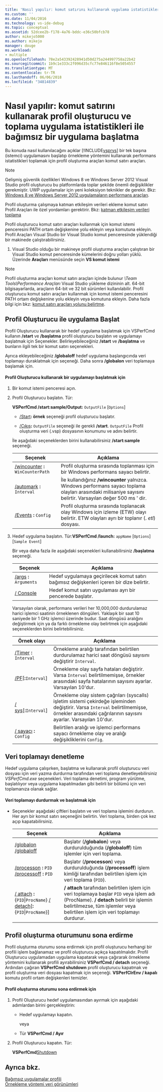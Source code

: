 ```yaml
---
title: 'Nasıl yapılır: komut satırını kullanarak uygulama istatistikleri toplama ve Profil Oluşturucu ile bağımsız bir uygulama başlatma | Microsoft Docs'
ms.custom: ''
ms.date: 11/04/2016
ms.technology: vs-ide-debug
ms.topic: conceptual
ms.assetid: 52dcee2b-f178-4a76-bddc-e36c50bfcb78
author: mikejo5000
ms.author: mikejo
manager: douge
ms.workload:
- multiple
ms.openlocfilehash: 78e2a543392428941d50d275a244997758a22b42
ms.sourcegitcommit: 1b9c1e333c2f096d35cfc77e846116f8e5054557
ms.translationtype: MT
ms.contentlocale: tr-TR
ms.lasthandoff: 06/06/2018
ms.locfileid: "34814839"
---
```

# <a name="how-to-launch-a-stand-alone-application-with-the-profiler-and-collect-application-statistics-by-using-the-command-line"></a>Nasıl yapılır: komut satırını kullanarak profil oluşturucu ve toplama uygulama istatistikleri ile bağımsız bir uygulama başlatma
Bu konuda nasıl kullanılacağını açıklar [!INCLUDE[vsprvs](../code-quality/includes/vsprvs_md.md)] bir tek başına (istemci) uygulamasını başlatıp örnekleme yöntemini kullanarak performans istatistikleri toplamak için profil oluşturma araçları komut satırı araçları.  
  
> [!NOTE]
>  Gelişmiş güvenlik özellikleri Windows 8 ve Windows Server 2012 Visual Studio profil oluşturucu bu platformlarda toplar şekilde önemli değişiklikler gerekmiştir. UWP uygulamalar için yeni koleksiyon teknikler de gerekir. Bkz: [Windows 8 ve Windows Server 2012 uygulamaların performans araçları](../profiling/performance-tools-on-windows-8-and-windows-server-2012-applications.md).  
>   
>  Profil oluşturma çalışmaya katman etkileşim verileri ekleme komut satırı Profil Araçları ile özel yordamları gerektirir. Bkz: [katman etkileşim verileri toplama](../profiling/adding-tier-interaction-data-from-the-command-line.md)  
  
 Profil oluşturucu komut satırı araçları kullanmak için komut istemi penceresini PATH ortam değişkenine yolu ekleyin veya komutuna ekleyin. Profil Araçları Visual Studio bir Visual Studio komut penceresinde yüklendiği bir makinede çalıştırabilirsiniz.  
  
1.  Visual Studio olduğu bir makineye profil oluşturma araçları çalıştıran bir Visual Studio komut penceresinde kümelerini doğru yolları yüklü. Üzerinde **Araçları** menüsünde seçin **VS komut istemi**  
  
> [!NOTE]
>  Profil oluşturma araçları komut satırı araçları içinde bulunur *\Team Tools\Performance Araçları* Visual Studio yükleme dizininin alt. 64-bit bilgisayarlarda, araçların 64-bit ve 32 bit sürümleri kullanılabilir. Profil oluşturucu komut satırı araçları kullanmak için komut istemi penceresini PATH ortam değişkenine yolu ekleyin veya komutuna ekleyin. Daha fazla bilgi için bkz: [komut satırı araçları yolunu belirtme](../profiling/specifying-the-path-to-profiling-tools-command-line-tools.md).  
  
## <a name="start-the-application-with-the-profiler"></a>Profil Oluşturucu ile uygulama Başlat  
 Profil Oluşturucu kullanarak bir hedef uygulama başlatmak için VSPerfCmd kullanın **/start** ve **/başlatma** profil oluşturucu başlatın ve uygulamayı başlatmak için Seçenekler. Belirleyebileceğiniz **/start** ve **/başlatma** ve bunların ilgili tek bir komut satırı seçenekleri.  
  
 Ayrıca ekleyebileceğiniz **/globaloff** hedef uygulama başlangıcında veri toplamayı duraklatmak için seçeneği. Daha sonra **/globalon** veri toplamaya başlamak için.  
  
#### <a name="to-start-an-application-by-using-the-profiler"></a>Profil Oluşturucu kullanarak bir uygulamayı başlatmak için  
  
1.  Bir komut istemi penceresi açın.  
  
2.  Profil Oluşturucu başlatın. Tür:  
  
     **VSPerfCmd /start:sample/Output:** `OutputFile` [`Options`]  
  
    -   [/Start](../profiling/start.md)**: örnek** seçeneği profil oluşturucu başlatır.  
  
    -   [/Çıkış](../profiling/output.md)**:** `OutputFile` seçeneği ile gerekli **/start**. `OutputFile` Profil oluşturma veri (.vsp) dosyasının konumunu ve adını belirtir.  
  
     İle aşağıdaki seçeneklerden birini kullanabilirsiniz **/start:sample** seçeneği.  
  
    |Seçenek|Açıklama|  
    |------------|-----------------|  
    |[/wincounter](../profiling/wincounter.md) **:** `WinCounterPath`|Profil oluşturma sırasında toplanması için bir Windows performans sayacı belirtir.|  
    |[/automark](../profiling/automark.md) **:** `Interval`|İle kullandığınız **/wincounter** yalnızca. Windows performans sayacı toplama olayları arasındaki milisaniye sayısını belirtir. Varsayılan değer 500 ms ' dir.|  
    |[/Events](../profiling/events-vsperfcmd.md) **:** `Config`|Profil oluşturma sırasında toplanacak olay Windows için izleme (ETW) olayı belirtir. ETW olayları ayrı bir toplanır (. *etl*) dosyası.|  
  
3.  Hedef uygulama başlatın. Tür:**VSPerfCmd /launch:** `appName` [`Options`] [`Sample Event`]  
  
     Bir veya daha fazla ile aşağıdaki seçenekleri kullanabilirsiniz **/başlatma** seçeneği.  
  
    |Seçenek|Açıklama|  
    |------------|-----------------|  
    |[/args](../profiling/args.md) **:** `Arguments`|Hedef uygulamaya geçirilecek komut satırı bağımsız değişkenleri içeren bir dize belirtir.|  
    |[/ Console](../profiling/console.md)|Hedef komut satırı uygulaması ayrı bir pencerede başlatır.|  
  
     Varsayılan olarak, performans verileri her 10,000,000 durdurulamaz harici işlemci saatinin örneklenen döngüleri. Yaklaşık bir saat 10 saniyede bir 1 GHz işlemci üzerinde budur. Saat döngüsü aralığını değiştirmek için ya da farklı örnekleme olay belirtmek için aşağıdaki seçeneklerden birini belirtebilirsiniz.  
  
    |Örnek olayı|Açıklama|  
    |------------------|-----------------|  
    |[/Timer](../profiling/timer.md) **:** `Interval`|Örnekleme aralığı tarafından belirtilen durdurulamaz harici saat döngüsü sayısını değiştirir `Interval`.|  
    |[/PF](../profiling/pf.md)[**:**`Interval`]|Örnekleme olay sayfa hataları değiştirir. Varsa `Interval` belirtilmemişse, örnekler arasındaki sayfa hatalarının sayısını ayarlar. Varsayılan 10'dur.|  
    |[/ sys](../profiling/sys-vsperfcmd.md)[**:**`Interval`]|Örnekleme olay sistem çağrıları (syscalls) işletim sistemi çekirdeğe işleminden değiştirir. Varsa `Interval` belirtilmemişse, örnekler arasındaki çağrılarının sayısını ayarlar. Varsayılan 10'dur.|  
    |[/ sayacı](../profiling/counter.md) **:** `Config`|Belirtilen aralığı ve işlemci performans sayacı örnekleme olay ve aralığı değişikliklerini `Config`.|  
  
## <a name="control-data-collection"></a>Veri toplamayı denetleme  
 Hedef uygulama çalışırken, başlatma ve kullanarak profil oluşturucu veri dosyası için veri yazma durdurma tarafından veri toplama denetleyebilirsiniz *VSPerfCmd.exe* seçenekleri. Veri toplama denetimi, program yürütme, başlatılıyor veya uygulama kapatılmadan gibi belirli bir bölümü için veri toplamanıza olanak sağlar.  
  
#### <a name="to-start-and-stop-data-collection"></a>Veri toplamayı durdurmak ve başlatmak için  
  
-   Seçenekler aşağıdaki çiftleri başlatın ve veri toplama işlemini durdurun. Her ayrı bir komut satırı seçeneğini belirtin. Veri toplama, birden çok kez açıp kapatabilirsiniz.  
  
    |Seçenek|Açıklama|  
    |------------|-----------------|  
    |[/globalon /globaloff](../profiling/globalon-and-globaloff.md)|Başlatır (**/globalon**) veya durdurulduğunda (**/globaloff**) tüm işlemler için veri toplama.|  
    |[/processon](../profiling/processon-and-processoff.md) **:** `PID` [/processoff](../profiling/processon-and-processoff.md) **:** `PID`|Başlatır (**/processon**) veya durdurulduğunda (**/processoff**) işlem kimliği tarafından belirtilen işlem için veri toplama (`PID`).|  
    |[/ attach](../profiling/attach.md) **:**{`PID`&#124;`ProcName`} [/ detach](../profiling/detach.md)[**:**{`PID`&#124;`ProcName`}]|**/ attach** tarafından belirtilen işlem için veri toplamaya başlar `PID` veya işlem adı (ProcName). **/ detach** belirli bir işlemin belirtilmezse, tüm işlemler veya belirtilen işlem için veri toplamayı durdurur.|  
  
## <a name="end-the-profiling-session"></a>Profil oluşturma oturumunu sona erdirme  
 Profil oluşturma oturumu sona erdirmek için profil oluşturucu herhangi bir profili işlem bağlanamaz ve profil oluşturucu açıkça kapatılmalıdır. Profil Oluşturucu uygulamadan uygulama kapatarak veya çağırarak örnekleme yöntemini kullanarak profili ayırabilirsiniz **VSPerfCmd / detach** seçeneği. Ardından çağıran **VSPerfCmd shutdown** profil oluşturucu kapatmak ve profil oluşturma veri dosyası kapatmak için seçeneği. **VSPerfClrEnv / kapalı** komutu profil ortam değişkenleri temizler.  
  
#### <a name="to-end-a-profiling-session"></a>Profil oluşturma oturumu sona erdirmek için  
  
1.  Profil Oluşturucu hedef uygulamasından ayırmak için aşağıdaki adımlardan birini gerçekleştirin:  
  
    -   Hedef uygulamayı kapatın.  
  
         veya  
  
    -   Tür **VSPerfCmd / Ayır**  
  
2.  Profil Oluşturucu kapatın. Tür:  
  
     **VSPerfCmd**[Shutdown](../profiling/shutdown.md)  
  
## <a name="see-also"></a>Ayrıca bkz.  
 [Bağımsız uygulamalar profili](../profiling/command-line-profiling-of-stand-alone-applications.md)   
 [Örnekleme yöntemi veri görünümleri](../profiling/profiler-sampling-method-data-views.md)